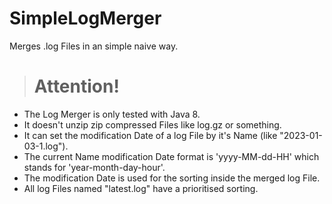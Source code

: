 # SimpleLogMerger
Merges .log Files in an simple naive way.

># Attention!
- The Log Merger is only tested with Java 8.
- It doesn't unzip zip compressed Files like log.gz or something.
- It can set the modification Date of a log File by it's Name (like "2023-01-03-1.log").
- The current Name modification Date format is 'yyyy-MM-dd-HH' which stands for 'year-month-day-hour'.
- The modification Date is used for the sorting inside the merged log File.
- All log Files named "latest.log" have a prioritised sorting.
